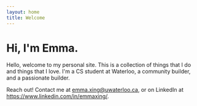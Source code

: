 ```yaml
---
layout: home
title: Welcome
---
```


# Hi, I'm Emma.

Hello, welcome to my personal site. This is a collection of things that I do and things that I love.
I'm a CS student at Waterloo, a community builder, and a passionate builder. 

Reach out! Contact me at emma.xing@uwaterloo.ca, or on LinkedIn at https://www.linkedin.com/in/emmaxing/.

